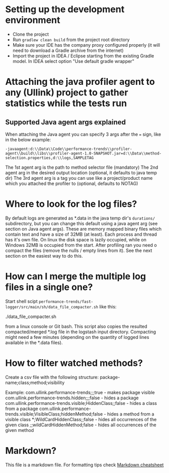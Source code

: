 # Setting up the development environment

* Clone the project
* Run `gradlew clean build` from the project root directory
* Make sure your IDE has the company proxy configured properly (it will need to download a Gradle archive from the internet)
* Import the project in IDEA / Eclipse starting from the existing Gradle model. In IDEA select option "Use default gradle wrapper"

# Attaching the java profiler agent to any (Ullink) project to gather statistics while the tests run

## Supported Java agent args explained

When attaching the Java agent you can specify 3 args after the `=` sign, like in the below example:

`-javaagent:d:\\Data\\Code\\performance-trends\\profiler-agent\\build\\libs\\profiler-agent-1.0-SNAPSHOT.jar=d:\\Data\\method-selection.properties,d:\\logs,SAMPLETAG`

The 1st agent arg is the path to method selector file (mandatory)
The 2nd agent arg in the desired output location (optional, it defaults to java temp dir)
The 3rd agent arg is a tag you can use like a project/product name which you attached the profiler to (optional, defaults to NOTAG)

# Where to look for the log files?

 By default logs are generated as *.data in the java temp dir's `durations/` subdirectory, but you can change this default using a java agent arg (see section on Java agent args).
 These are memory mapped binary files which contain text and have a size of 32MB (at least).
 Each process and thread has it's own file. On linux the disk space is lazily occupied, while on Windows 32MB is occupied from the start.
 After profiling ran you need o compact the files (remove the nulls / empty lines from it). See the next section on the easiest way to do this.


# How can I merge the multiple log files in a single one?

 Start shell scipt `performance-trends/fast-logger/src/main/sh/data_file_compacter.sh` like this:

 ./data_file_compacter.sh

 from a linux console or Git bash.
 This script also copies the resulted compacted/merged *.log file in the logstash input directory.
 Compacting might need a few minutes (depending on the quantity of logged lines available in the *.data files).

# How to filter watched methods?

Create a csv file with the following structure:
package-name;class;method;visibility

Example:
com.ullink.performance-trends;;;true                                    - makes  package visible
com.ullink.performance-trends.hidden;;;false                            - hides a package
com.ullink.performance-trends.visible;HiddenClass;;false                - hides a class from a package
com.ullink.performance-trends.visible;VisibleClass;hiddenMethod;false   - hides a method from a visible class
*;WildCardHiddenClass;;false                                            - hides all occurrences of the given class
*;*;wildCardHiddenMethod;false                                          - hides all occurrences of the given method

 
# Markdown?

This file is a markdown file. For formatting tips check [Markdown cheatsheet](https://github.com/adam-p/markdown-here/wiki/Markdown-Cheatsheet)